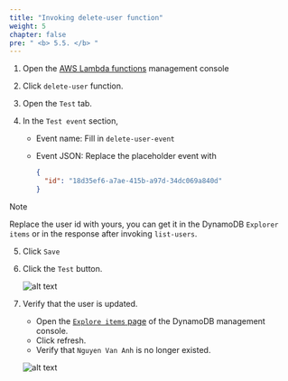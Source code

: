 ```yaml
---
title: "Invoking delete-user function"
weight: 5
chapter: false
pre: " <b> 5.5. </b> "
---
```


1. Open the [AWS Lambda functions](https://console.aws.amazon.com/lambda/home?#/functions) management console
2. Click `delete-user` function.
3. Open the `Test` tab.
4. In the `Test event` section,

   - Event name: Fill in `delete-user-event`
   - Event JSON: Replace the placeholder event with

     ```json
     {
       "id": "18d35ef6-a7ae-415b-a97d-34dc069a840d"
     }
     ```

> [!NOTE]
> Replace the user id with yours, you can get it in the DynamoDB `Explorer items` or in the response after invoking `list-users`.

5. Click `Save`
6. Click the `Test` button.

   ![alt text](/images/workshop-1/lambda-invoke-with-console--delete-user-event.jpg)

7. Verify that the user is updated.

   - Open the [`Explore items` page](https://console.aws.amazon.com/dynamodbv2/home#item-explorer) of the DynamoDB management console.
   - Click refresh.
   - Verify that `Nguyen Van Anh` is no longer existed.

   ![alt text](/images/workshop-1/lambda-invoke-with-console--delete-user-verify.jpg)
